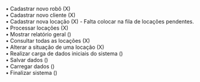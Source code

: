 • Cadastrar novo robô (X)  
• Cadastrar novo cliente (X)   
• Cadastrar nova locação (X) - Falta colocar na fila de locações pendentes.   
• Processar locações (X)   
• Mostrar relatório geral ()   
• Consultar todas as locações (X)   
• Alterar a situação de uma locação (X)   
• Realizar carga de dados iniciais do sistema ()   
• Salvar dados ()   
• Carregar dados ()   
• Finalizar sistema ()   
